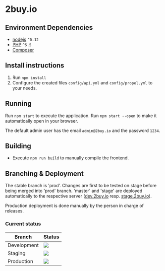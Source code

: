 2buy.io
===================================

## Environment Dependencies
* [nodejs](https://nodejs.org/) `^0.12`
* [PHP](https://php.net) `^5.5`
* [Composer](https://getcomposer.org/)

## Install instructions

1. Run `npm install`
2. Configure the created files `config/api.yml` and `config/propel.yml` to your needs.

## Running

Run `npm start` to execute the application. Run `npm start --open` to make it automatically open in your browser.

The default admin user has the email `admin@2buy.io` and the password <code>1234</code>.

## Building

* Execute <code>npm run build</code> to manually compile the frontend.

## Branching & Deployment

The stable branch is 'prod'.
Changes are first to be tested on stage before being merged into 'prod' branch.
'master' and 'stage' are deployed automatically to the respective server ([dev.2buy.io](http://dev.2buy.io) resp. [stage.2buy.io](http://stage.2buy.io)).

Production deployment is done manually by the person in charge of releases.

### Current status

|Branch     |Status                                                                                           |
|-----------|-------------------------------------------------------------------------------------------------|
|Development|[![](https://shoppinglist.dploy.io/badge/13023223952324/14083.png)](http://shoppinglist.dploy.io)|
|Staging    |[![](https://shoppinglist.dploy.io/badge/13023223952324/14189.png)](http://shoppinglist.dploy.io)|
|Production |[![](https://shoppinglist.dploy.io/badge/13023223952324/14190.png)](http://shoppinglist.dploy.io)|
